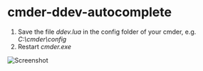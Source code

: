 # cmder-ddev-autocomplete
1. Save the file _ddev.lua_ in the config folder of your cmder, e.g. _C:\cmder\config_
2. Restart _cmder.exe_

![Screenshot](/images/screenshot.gif?raw=true "Screenshot")

